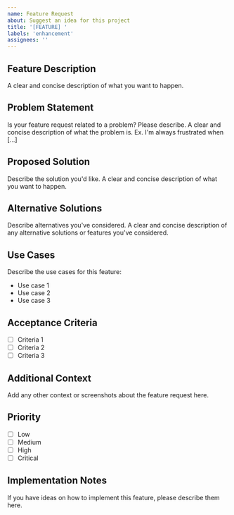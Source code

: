 ```yaml
---
name: Feature Request
about: Suggest an idea for this project
title: '[FEATURE] '
labels: 'enhancement'
assignees: ''
---
```


## Feature Description

A clear and concise description of what you want to happen.

## Problem Statement

Is your feature request related to a problem? Please describe.
A clear and concise description of what the problem is. Ex. I'm always frustrated when [...]

## Proposed Solution

Describe the solution you'd like.
A clear and concise description of what you want to happen.

## Alternative Solutions

Describe alternatives you've considered.
A clear and concise description of any alternative solutions or features you've considered.

## Use Cases

Describe the use cases for this feature:

- Use case 1
- Use case 2
- Use case 3

## Acceptance Criteria

- [ ] Criteria 1
- [ ] Criteria 2
- [ ] Criteria 3

## Additional Context

Add any other context or screenshots about the feature request here.

## Priority

- [ ] Low
- [ ] Medium
- [ ] High
- [ ] Critical

## Implementation Notes

If you have ideas on how to implement this feature, please describe them here.

